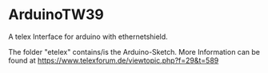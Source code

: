 # ArduinoTW39
A telex Interface for arduino with ethernetshield.

The folder "etelex" contains/is the Arduino-Sketch.
More Information can be found at https://www.telexforum.de/viewtopic.php?f=29&t=589
